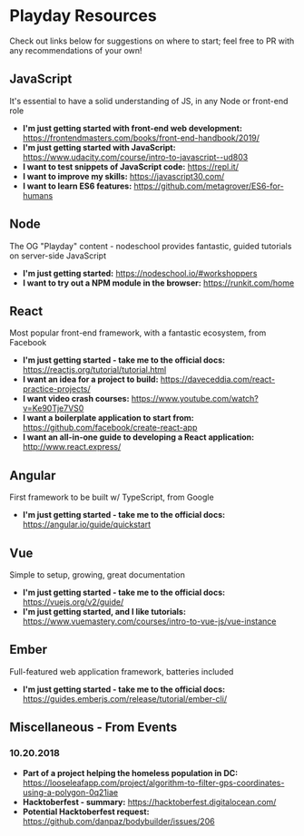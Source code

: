 # Playday Resources

Check out links below for suggestions on where to start; feel free to PR with any recommendations of your own!

## JavaScript

It's essential to have a solid understanding of JS, in any Node or front-end role
- **I'm just getting started with front-end web development:** https://frontendmasters.com/books/front-end-handbook/2019/
- **I'm just getting started with JavaScript:** https://www.udacity.com/course/intro-to-javascript--ud803
- **I want to test snippets of JavaScript code:** https://repl.it/
- **I want to improve my skills:** https://javascript30.com/
- **I want to learn ES6 features:** https://github.com/metagrover/ES6-for-humans

## Node

The OG "Playday" content - nodeschool provides fantastic, guided tutorials on server-side JavaScript
- **I'm just getting started:** https://nodeschool.io/#workshoppers
- **I want to try out a NPM module in the browser:** https://runkit.com/home

## React

Most popular front-end framework, with a fantastic ecosystem, from Facebook

- **I'm just getting started - take me to the official docs:** https://reactjs.org/tutorial/tutorial.html
- **I want an idea for a project to build:** https://daveceddia.com/react-practice-projects/ 
- **I want video crash courses:** https://www.youtube.com/watch?v=Ke90Tje7VS0
- **I want a boilerplate application to start from:** https://github.com/facebook/create-react-app
- **I want an all-in-one guide to developing a React application:** http://www.react.express/

## Angular

First framework to be built w/ TypeScript, from Google
- **I'm just getting started - take me to the official docs:** https://angular.io/guide/quickstart

## Vue

Simple to setup, growing, great documentation
- **I'm just getting started - take me to the official docs:** https://vuejs.org/v2/guide/
- **I'm just getting started, and I like tutorials:** https://www.vuemastery.com/courses/intro-to-vue-js/vue-instance

## Ember

Full-featured web application framework, batteries included
- **I'm just getting started - take me to the official docs:** https://guides.emberjs.com/release/tutorial/ember-cli/

## Miscellaneous - From Events

### 10.20.2018

- **Part of a project helping the homeless population in DC:** https://looseleafapp.com/project/algorithm-to-filter-gps-coordinates-using-a-polygon-0q21iae
- **Hacktoberfest - summary:** https://hacktoberfest.digitalocean.com/
- **Potential Hacktoberfest request:** https://github.com/danpaz/bodybuilder/issues/206
